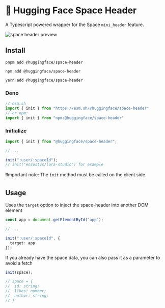 # 🤗 Hugging Face Space Header

A Typescript powered wrapper for the Space `mini_header` feature.

![space header preview](https://huggingface.co/datasets/huggingface/documentation-images/resolve/main/space-header-package/thumbnail.png)

## Install

```console
pnpm add @huggingface/space-header

npm add @huggingface/space-header

yarn add @huggingface/space-header
```

### Deno

```ts
// esm.sh
import { init } from "https://esm.sh/@huggingface/space-header"
// or npm:
import { init } from "npm:@huggingface/space-header"
```

### Initialize
```ts
import { init } from "@huggingface/space-header";

// ...

init(":user/:spaceId");
// init("enzostvs/lora-studio") for example
```
❗Important note: The `init` method must be called on the client side.

## Usage

Uses the `target` option to inject the space-header into another DOM element

```ts
const app = document.getElementById("app");

// ...

init(":user/:spaceId", {
  target: app
});
```

If you already have the space data, you can also pass it as a parameter to avoid a fetch

```ts
init(space);

// space = {
//  id: string;
//  likes: number;
//  author: string;
// }
```
